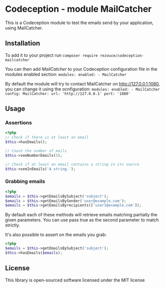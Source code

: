 # Codeception - module MailCatcher
This is a Codeception module to test the emails send by your application, using MailCatcher.

## Installation
To add it to your project run `composer require rezouce/codeception-mailcatcher`

You can then add *MailCatcher* to your Codeception configuration file in the modules enabled section:
`
modules:
    enabled:
        - MailCatcher
`

By default the module will try to contact MailCatcher on http://127.0.0.1:1080, you can change it using the ocnfiguration:
`
modules:
    enabled:
        - MailCatcher
    config:
        MailCatcher:
            url: 'http://127.0.0.1'
            port: '1080'
`

## Usage

### Assertions
```php
<?php
// Check if there is at least an email
$this->hasEmails();

// Count the number of mails
$this->seeNumberEmails(5);

// Check if at least an email contains a string in its source
$this->seeInEmails('A string.');
```

### Grabbing emails
```php
<?php
$emails = $this->getEmailsBySubject('subject');
$emails = $this->getEmailsBySender('user@example.com');
$emails = $this->getEmailsByrecipients(['user1@example.com']);
```
By default each of these methods will retrieve emails matching partially the given parameters.
You can use pass true as the second parameter to match strictly.

It's also possible to assert on the emails you grab:
```php
<?php
$emails = $this->getEmailsBySubject('subject');
$this->hasEmails($emails);
```

## License
This library is open-sourced software licensed under the MIT license
